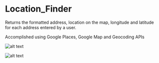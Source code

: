 # Location_Finder
Returns the formatted address, location on the map, longitude and latitude for each address entered by a user.

Accomplished using Google Places, Google Map and Geocoding APIs



![alt text](https://i.ibb.co/31LKY0F/location-finder.png "Sneek Preview")

![alt text](https://i.ibb.co/nmyvz0T/location-finder-b.png "Sneek Preview")
